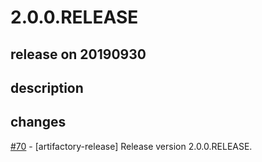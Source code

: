 # 2.0.0.RELEASE

## release on 20190930

## description

## changes

<a class="issue-link js-issue-link" data-error-text="Failed to load title" data-id="500210888" data-permission-text="Title is private" data-url="https://github.com/spring-projects/spring-plugin/issues/70" data-hovercard-type="issue" data-hovercard-url="/spring-projects/spring-plugin/issues/70/hovercard" href="https://github.com/spring-projects/spring-plugin/issues/70">#70</a> - [artifactory-release] Release version 2.0.0.RELEASE.

